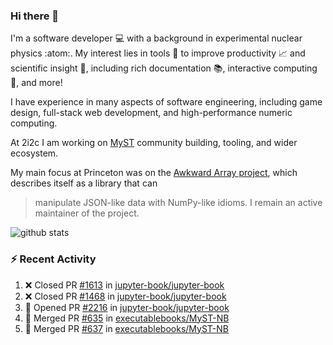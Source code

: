 ### Hi there 👋 

I'm a software developer 💻 with a background in experimental nuclear physics :atom:. My interest lies in tools :wrench: to improve productivity :chart_with_upwards_trend: and scientific insight :telescope:, including rich documentation 📚, interactive computing 🧮, and more! 

I have experience in many aspects of software engineering, including game design, full-stack web development, and high-performance numeric computing. 

At 2i2c I am working on [MyST](https://github.com/jupyter-book/mystmd) community building, tooling, and wider ecosystem. 

My main focus at Princeton was on the [Awkward Array project](awkward-array.org/), which describes itself as a library that can 
> manipulate JSON-like data with NumPy-like idioms. I remain an active maintainer of the project. 

![github stats](https://github-readme-stats.vercel.app/api?username=agoose77&show_icons=true&hide_rank=true&hide_title=true&bg_color=30,e76445,904e95&text_color=efe3ec&icon_color=efe3ec)
<!--
**agoose77/agoose77** is a ✨ _special_ ✨ repository because its `README.md` (this file) appears on your GitHub profile.

Here are some ideas to get you started:

- 🔭 I’m currently working on ...
- 🌱 I’m currently learning ...
- 👯 I’m looking to collaborate on ...
- 🤔 I’m looking for help with ...
- 💬 Ask me about ...
- 📫 How to reach me: ...
- 😄 Pronouns: ...
- ⚡ Fun fact: ...
-->

### :zap: Recent Activity

<!--START_SECTION:activity-->
1. ❌ Closed PR [#1613](https://github.com/jupyter-book/jupyter-book/pull/1613) in [jupyter-book/jupyter-book](https://github.com/jupyter-book/jupyter-book)
2. ❌ Closed PR [#1468](https://github.com/jupyter-book/jupyter-book/pull/1468) in [jupyter-book/jupyter-book](https://github.com/jupyter-book/jupyter-book)
3. 💪 Opened PR [#2216](https://github.com/jupyter-book/jupyter-book/pull/2216) in [jupyter-book/jupyter-book](https://github.com/jupyter-book/jupyter-book)
4. 🎉 Merged PR [#635](https://github.com/executablebooks/MyST-NB/pull/635) in [executablebooks/MyST-NB](https://github.com/executablebooks/MyST-NB)
5. 🎉 Merged PR [#637](https://github.com/executablebooks/MyST-NB/pull/637) in [executablebooks/MyST-NB](https://github.com/executablebooks/MyST-NB)
<!--END_SECTION:activity-->
